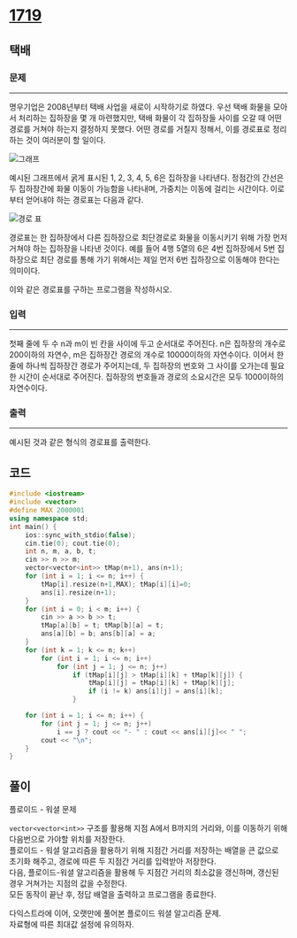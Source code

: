 # [1719](https://www.acmicpc.net/problem/1719)

## 택배

### 문제

---

명우기업은 2008년부터 택배 사업을 새로이 시작하기로 하였다. 우선 택배 화물을 모아서 처리하는 집하장을 몇 개 마련했지만, 택배 화물이 각 집하장들 사이를 오갈 때 어떤 경로를 거쳐야 하는지 결정하지 못했다. 어떤 경로를 거칠지 정해서, 이를 경로표로 정리하는 것이 여러분이 할 일이다.

![그래프](https://www.acmicpc.net/JudgeOnline/upload/201005/taekbae.PNG)

예시된 그래프에서 굵게 표시된 1, 2, 3, 4, 5, 6은 집하장을 나타낸다. 정점간의 간선은 두 집하장간에 화물 이동이 가능함을 나타내며, 가중치는 이동에 걸리는 시간이다. 이로부터 얻어내야 하는 경로표는 다음과 같다.

![경로 표](https://www.acmicpc.net/JudgeOnline/upload/201005/tktk.PNG)

경로표는 한 집하장에서 다른 집하장으로 최단경로로 화물을 이동시키기 위해 가장 먼저 거쳐야 하는 집하장을 나타낸 것이다. 예를 들어 4행 5열의 6은 4번 집하장에서 5번 집하장으로 최단 경로를 통해 가기 위해서는 제일 먼저 6번 집하장으로 이동해야 한다는 의미이다.

이와 같은 경로표를 구하는 프로그램을 작성하시오.

### 입력

---

첫째 줄에 두 수 n과 m이 빈 칸을 사이에 두고 순서대로 주어진다. n은 집하장의 개수로 200이하의 자연수, m은 집하장간 경로의 개수로 10000이하의 자연수이다. 이어서 한 줄에 하나씩 집하장간 경로가 주어지는데, 두 집하장의 번호와 그 사이를 오가는데 필요한 시간이 순서대로 주어진다. 집하장의 번호들과 경로의 소요시간은 모두 1000이하의 자연수이다.

### 출력

---

예시된 것과 같은 형식의 경로표를 출력한다.

## 코드

```c++
#include <iostream>
#include <vector>
#define MAX 2000001
using namespace std;
int main() {
    ios::sync_with_stdio(false);
    cin.tie(0); cout.tie(0);
    int n, m, a, b, t;
    cin >> n >> m;
    vector<vector<int>> tMap(n+1), ans(n+1);
    for (int i = 1; i <= n; i++) {
        tMap[i].resize(n+1,MAX); tMap[i][i]=0;
        ans[i].resize(n+1);
    }
    for (int i = 0; i < m; i++) {
        cin >> a >> b >> t;
        tMap[a][b] = t; tMap[b][a] = t;
        ans[a][b] = b; ans[b][a] = a;
    }
    for (int k = 1; k <= n; k++) 
        for (int i = 1; i <= n; i++) 
            for (int j = 1; j <= n; j++) 
                if (tMap[i][j] > tMap[i][k] + tMap[k][j]) {
                    tMap[i][j] = tMap[i][k] + tMap[k][j];
                    if (i != k) ans[i][j] = ans[i][k];
                }

    for (int i = 1; i <= n; i++) {
        for (int j = 1; j <= n; j++)
            i == j ? cout << "- " : cout << ans[i][j]<< " ";
        cout << "\n";
    }
}
```

## 풀이

플로이드 - 워셜 문제

`vector<vector<int>>` 구조를 활용해 지점 A에서 B까지의 거리와, 이를 이동하기 위해 다음번으로 가야할 위치를 저장한다.  
플로이드 - 워셜 알고리즘을 활용하기 위해 지점간 거리를 저장하는 배열을 큰 값으로 초기화 해주고, 경로에 따른 두 지점간 거리를 입력받아 저장한다.  
다음, 플로이드-워셜 알고리즘을 활용해 두 지점간 거리의 최소값을 갱신하며, 갱신된 경우 거쳐가는 지점의 값을 수정한다.  
모든 동작이 끝난 후, 정답 배열을 출력하고 프로그램을 종료한다.  

다익스트라에 이어, 오랫만에 풀어본 플로이드 워셜 알고리즘 문제.  
자료형에 따른 최대값 설정에 유의하자.  
